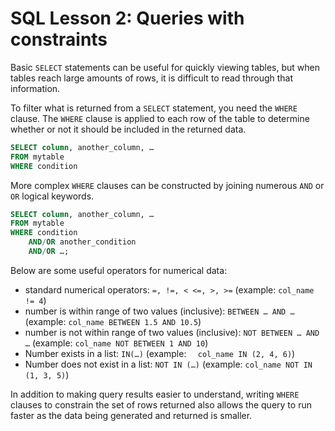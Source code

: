 # SQL Lesson 2: Queries with constraints

Basic `SELECT` statements can be useful for quickly viewing tables, but when tables reach large amounts of rows, it is difficult to read through that information.

To filter what is returned from a `SELECT` statement, you need the `WHERE` clause. The `WHERE` clause is applied to each row of the table to determine whether or not it should be included in the returned data.

```SQL
SELECT column, another_column, …
FROM mytable
WHERE condition
```

More complex `WHERE` clauses can be constructed by joining numerous `AND` or `OR` logical keywords.

```SQL
SELECT column, another_column, …
FROM mytable
WHERE condition
    AND/OR another_condition
    AND/OR …;
```

Below are some useful operators for numerical data:

- standard numerical operators: `=, !=, < <=, >, >=` (example: `col_name != 4`)
- number is within range of two values (inclusive): `BETWEEN … AND …` (example: `col_name BETWEEN 1.5 AND 10.5`)
- number is not within range of two values (inclusive): `NOT BETWEEN … AND …` (example: `col_name NOT BETWEEN 1 AND 10`)
- Number exists in a list: `IN(…)` (example: `	col_name IN (2, 4, 6)`)
- Number does not exist in a list: `NOT IN (…)` (example: `col_name NOT IN (1, 3, 5)`)

In addition to making query results easier to understand, writing `WHERE` clauses to constrain the set of rows returned also allows the query to run faster as the data being generated and returned is smaller.
